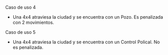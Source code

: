 Caso de uso 4
 - Una 4x4 atraviesa la ciudad y se encuentra con un Pozo. Es penalizada con 2 movimientos.

Caso de uso 5
 - Una 4x4 atraviesa la ciudad y se encuentra con un Control Polical. No es penalizada.


